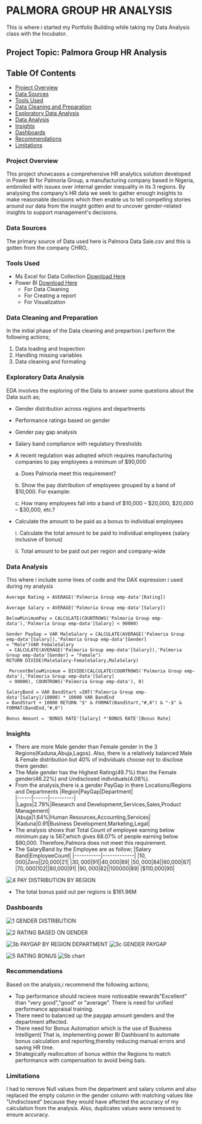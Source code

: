 # PALMORA GROUP HR ANALYSIS
This is where i started my Portfolio Building while taking my Data Analysis class with the Incubator.

## Project Topic: Palmora Group HR Analysis

## Table Of Contents

- [Project Overview](#project-overview)
- [Data Sources](#data-sources)
- [Tools Used](#tools-used)
- [Data Cleaning and Preparation](#data-cleaning-and-preparation)
- [Exploratory Data Analysis](#exploratory-data-analysis)
- [Data Analysis](#data-analysis)
- [Insights](#insights)
- [Dashboards](#dashboards)
- [Recommendations](#recommendations)
- [Limitations](#limitations)
  
### Project Overview
This project showcases a comprehensive HR analytics solution developed in Power BI for Palmoria Group, a manufacturing company based in Nigeria, embroiled with issues over internal gender inequality in its 3 regions. By analysing  the company’s HR data we seek to gather enough insights to make reasonable decisions which then enable us to tell compelling stories around our data from the insight gotten and to uncover gender-related insights to support management's decisions.

### Data Sources
The primary source of Data used here is Palmora Data Sale.csv and this is gotten from the company CHRO,.

### Tools Used
- Ms Excel for Data Collection [Download Here](https://www.microsoft.com)
- Power BI [Download Here](https://www.microsoft.com/en-us/download/details.aspx?id=58494)
  - For Data Cleaning
  - For Creating a report
  - For Visualization

### Data Cleaning and Preparation
In the initial phase of the Data cleaning and prepartion.I perform the following actions;
1. Data loading and Inspection
2. Handling missing variables
3. Data cleaning and formating

### Exploratory Data Analysis
EDA involves the exploring of the Data to answer some questions about the Data such as;
- Gender distribution across regions and departments
- Performance ratings based on gender
- Gender pay gap analysis
- Salary band compliance with regulatory thresholds
- A recent regulation was adopted which requires manufacturing companies to pay
employees a minimum of $90,000

   a. Does Palmoria meet this requirement?

   b. Show the pay distribution of employees grouped by a band of $10,000. For example:

   c. How many employees fall into a band of $10,000 – $20,000, $20,000 – $30,000,
etc.?
- Calculate the amount to be paid as a bonus to individual employees

   i. Calculate the total amount to be paid to individual employees (salary inclusive of
bonus)

  ii. Total amount to be paid out per region and company-wide

### Data Analysis

This where i include some lines of code and the DAX expression i used during my analysis
``` POWER BI/DAX EXPRESSION
Average Rating = AVERAGE('Palmoria Group emp-data'[Rating])
```
```
Average Salary = AVERAGE('Palmoria Group emp-data'[Salary])
```
```
BelowMinimumPay = CALCULATE(COUNTROWS('Palmoria Group emp-data'),'Palmoria Group emp-data'[Salary] < 90000)
```
```
Gender PayGap = VAR MaleSalary = CALCULATE(AVERAGE('Palmoria Group emp-data'[Salary]),'Palmoria Group emp-data'[Gender]
= "Male")VAR FemaleSalary
 = CALCULATE(AVERAGE('Palmoria Group emp-data'[Salary]),'Palmoria Group emp-data'[Gender] = "Female")
RETURN DIVIDE(MaleSalary-FemaleSalary,MaleSalary)
```
```
 PercentBelowMinimum = DIVIDE(CALCULATE(COUNTROWS('Palmoria Group emp-data'),'Palmoria Group emp-data'[Salary]
 < 90000), COUNTROWS('Palmoria Group emp-data'), 0)
```
```
SalaryBand = VAR BandStart =INT('Palmoria Group emp-data'[Salary]/10000) * 10000 VAR BandEnd
= BandStart + 10000 RETURN "$" & FORMAT(BandStart,"#,0") & "-$" & FORMAT(BandEnd,"#,0")
```
```
Bonus Amount = 'BONUS RATE'[Salary] *'BONUS RATE'[Bonus Rate]
```

### Insights
- There are more Male gender than Female gender in the 3 Regions(Kaduna,Abuja,Lagos).
Also, there is a relatively balanced Male & Female distribution but 40% of individuals choose not to disclose there gender.
- The Male gender has the Highest Rating(49.7%) than the Female gender(46.22%) and Undisclosed individuals(4.08%).
- From the analysis,there is a gender PayGap in there Locations/Regions and Departments
  |Region|PayGap|Department|                    
  |------|------|----------|                    
  |Lagos|2.79%|Research and Developmemt,Services,Sales,Product Management|                      
  |Abuja|1.64%|Human Resources,Accounting,Services|
  |Kaduna|0.91|Business Development,Marketing,Legal|
- The analysis shows that Total Count of employee earning below minimum pay is 567,which gives 68.07% of people earning below $90,000. Therefore,Palmora does not meet this requirement.
- The SalaryBand by the Employee are as follow;
   |Salary Band|EmployeeCount|
   |-----------|-------------|
   |$10,000|Zero|
   |$20,000|21|
   |$30,000|91|
   |$40,000|89|
   |$50,000|84|
   |$60,000|87|
   |$70,000|102|
   |$80,000|91|
   |$90,000|82|
   |$100000|89|
   |$110,000|90|

![4  PAY DISTRIBUTION BY REGION](https://github.com/user-attachments/assets/2ae1d687-d0cd-49fe-acc9-1ccd5b10d46e)

- The total bonus paid out per regions is $161.96M

### Dashboards

![1  GENDER DISTRIBUTION](https://github.com/user-attachments/assets/dba0d66f-e464-4611-8529-6e6389aa9f49)

![2  RATING BASED ON GENDER](https://github.com/user-attachments/assets/18961e73-2633-4f28-9072-8c5efbb6e636)

![3b  PAYGAP BY REGION   DEPARTMENT](https://github.com/user-attachments/assets/5baccbf5-42d0-4286-aecc-84aeb73091ea)
![3c  GENDER PAYGAP](https://github.com/user-attachments/assets/94c4fe83-d47a-4f05-abc3-4600f20998f8)

![5 RATING BONUS](https://github.com/user-attachments/assets/4cf6b452-5410-403e-a791-54a33c391968)
![5b chart](https://github.com/user-attachments/assets/53faeae4-6273-4a1f-8491-ce491ea9d586)

### Recommendations
Based on the analysis,i recommend the following actions;
 - Top performance should recieve more noticeable rewards"Excellent" than  "very good","good" or "average". There is need for unified performance appraisal training.
 - There need to balanced up the paygap amount genders and the department affected.
 - There need for Bonus Automation which is the use of Business Intelligent( That is, implementing power BI Dashboard to automate bonus calculation and reporting,thereby reducing manual errors and saving HR time.
 - Strategically reallocation of bonus within the Regions to match performance with compensation to avoid being bais.

### Limitations
I had to remove Null values from the department and salary column and also replaced the empty column in the gender column with matching values like "Undisclosed" because they would have affected the accuracy of my calculation from the analysis. Also, duplicates values were removed to ensure accuracy.
